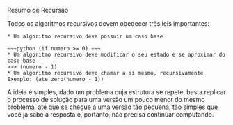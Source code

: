Resumo de Recursão

Todos os algoritmos recursivos devem obedecer três leis importantes: 
    
    * Um algoritmo recursivo deve possuir um caso base 
    
    ~~~python (if numero >= 0) ~~~
    * Um algoritmo recursivo deve modificar o seu estado e se aproximar do caso base
    >>> (numero - 1) 
    * Um algoritmo recursivo deve chamar a si mesmo, recursivamente 
    Exemplo: (ate_zero(numero - 1))

A ideia é simples, dado um problema cuja estrutura se repete, basta replicar o processo de solução para uma versão um pouco menor do mesmo problema, até que se chegue a uma versão tão pequena, tão simples que você já sabe a resposta e, portanto, não precisa continuar computando. 
